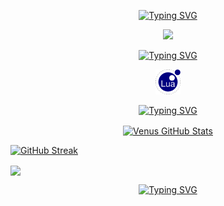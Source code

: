 <p align="center">
<a href="https://git.io/typing-svg"><img src="https://readme-typing-svg.demolab.com?font=Exo+2&size=15&duration=2000&pause=100&color=F7F7F7&center=true&repeat=false&width=435&lines=Images+Of+The+Da-Hood+Interface.;Preview+Of+The+Da-Hood+Script." alt="Typing SVG" /></a>
</p>

<div id="header" align="center">
  <img src="https://media.discordapp.net/attachments/1090424648660942999/1090432348723622038/image.png?width=577&height=391" width="500"/>
</div>

<p align="center">
<a href="https://git.io/typing-svg"><img src="https://readme-typing-svg.demolab.com?font=Exo+2&size=15&duration=2000&pause=100&color=F7F7F7&center=true&repeat=false&width=435&lines=Coding+Languages+Used+In+This+Git-Hub.;Scripting+Languages+Used+In+Our+Scripts." alt="Typing SVG" /></a>
</p>

<div id="header" align="center">
  <img src="https://raw.githubusercontent.com/devicons/devicon/master/icons/lua/lua-original-wordmark.svg" title="Lua" **alt="Lua" width="40" height="40"/>
</div>


<p align="center">
<a href="https://git.io/typing-svg"><img src="https://readme-typing-svg.demolab.com?font=Exo+2&size=15&duration=2000&pause=100&color=F7F7F7&center=true&repeat=false&width=435&lines=VenusTheUIs+GitHub+Stats" alt="Typing SVG" /></a>
</p>

<p align="center">
<a href="https://github.com/anuraghazra/github-readme-stats"><img align="center" src="https://github-readme-stats.vercel.app/api?username=VenusTheUI&show_icons=true&include_all_commits=true&theme=dark#gh-dark-mode-only" alt="Venus GitHub Stats" /></a> 
</p>

[![GitHub Streak](https://streak-stats.demolab.com?user=VenusTheUI&theme=dark&date_format=M%20j%5B%2C%20Y%5D)](https://git.io/streak-stats)

<a href="https://github.com/anuraghazra/anuraghazra.github.io">
  <img align="center" src="https://github-readme-stats.vercel.app/api/pin/?username=VenusTheUI&repo=github.com/VenusTheUI/VenusTheUI&theme=dark#gh-dark-mode-only" />
</a>

<p align="center">
<a href="https://git.io/typing-svg"><img src="https://readme-typing-svg.demolab.com?font=Exo+2&size=15&duration=2000&pause=100&color=F7F7F7&center=true&repeat=false&width=435&lines=Join+The+Discord+For+More+Information+About+VenusTheUI;https%3A%2F%2Fdiscord.gg%2F7YmMpfe3Ka" alt="Typing SVG" /></a>
</p>
